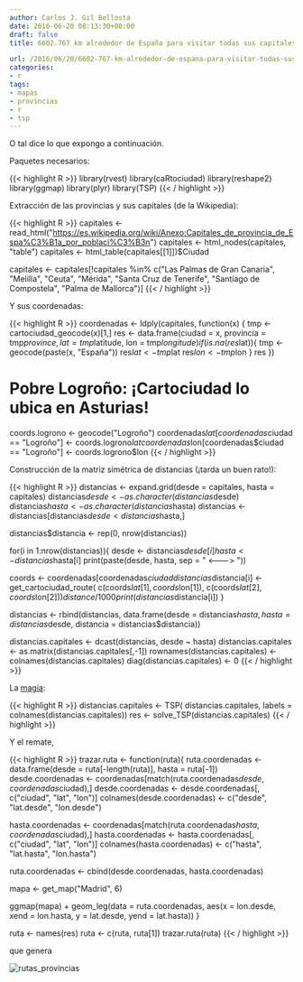 ```yaml
---
author: Carlos J. Gil Bellosta
date: 2016-06-20 08:13:30+00:00
draft: false
title: 6602.767 km alrededor de España para visitar todas sus capitales de provincia

url: /2016/06/20/6602-767-km-alrededor-de-espana-para-visitar-todas-sus-capitales-de-provincia/
categories:
- r
tags:
- mapas
- provincias
- r
- tsp
---
```


O tal dice lo que expongo a continuación.

Paquetes necesarios:

{{< highlight R >}}
library(rvest)
library(caRtociudad)
library(reshape2)
library(ggmap)
library(plyr)
library(TSP)
{{< / highlight >}}


Extracción de las provincias y sus capitales (de la Wikipedia):


{{< highlight R >}}
capitales <- read_html("https://es.wikipedia.org/wiki/Anexo:Capitales_de_provincia_de_Espa%C3%B1a_por_poblaci%C3%B3n")
capitales <- html_nodes(capitales, "table")
capitales <- html_table(capitales[[1]])$Ciudad

capitales <- capitales[!capitales %in%
  c("Las Palmas de Gran Canaria",
    "Melilla", "Ceuta", "Mérida",
    "Santa Cruz de Tenerife",
    "Santiago de Compostela",
    "Palma de Mallorca")]
{{< / highlight >}}


Y sus coordenadas:


{{< highlight R >}}
coordenadas <- ldply(capitales, function(x) {
    tmp <- cartociudad_geocode(x)[1,]
    res <- data.frame(ciudad = x, provincia = tmp$province, lat = tmp$latitude, lon = tmp$longitude)
    if(is.na(res$lat)){
      tmp <- geocode(paste(x, "España"))
      res$lat <- tmp$lat
      res$lon <- tmp$lon
    }
    res
  })

# Pobre Logroño: ¡Cartociudad lo ubica en Asturias!
coords.logrono <- geocode("Logroño")
coordenadas$lat[coordenadas$ciudad == "Logroño"] <- coords.logrono$lat
coordenadas$lon[coordenadas$ciudad == "Logroño"] <- coords.logrono$lon
{{< / highlight >}}


Construcción de la matriz simétrica de distancias (¡tarda un buen rato!):


{{< highlight R >}}
distancias <- expand.grid(desde = capitales, hasta = capitales)
distancias$desde <- as.character(distancias$desde)
distancias$hasta <- as.character(distancias$hasta)
distancias <- distancias[distancias$desde < distancias$hasta,]

distancias$distancia <- rep(0, nrow(distancias))

for(i in 1:nrow(distancias)){
  desde <- distancias$desde[i]
  hasta <- distancias$hasta[i]
  print(paste(desde, hasta, sep = " <---> "))

  coords <- coordenadas[coordenadas$ciudad %in% c(desde, hasta),]
  distancias$distancia[i] <- get_cartociudad_route(
    c(coords$lat[1], coords$lon[1]),
    c(coords$lat[2], coords$lon[2]))$distance / 1000
  print(distancias$distancia[i])
}

distancias <- rbind(distancias,
  data.frame(desde = distancias$hasta,
  hasta = distancias$desde,
  distancia = distancias$distancia))


distancias.capitales <- dcast(distancias, desde ~ hasta)
distancias.capitales <- as.matrix(distancias.capitales[,-1])
rownames(distancias.capitales) <- colnames(distancias.capitales)
diag(distancias.capitales) <- 0
{{< / highlight >}}


La [magia](https://cran.r-project.org/web/packages/TSP/vignettes/TSP.pdf):


{{< highlight R >}}
distancias.capitales <- TSP(
  distancias.capitales,
  labels = colnames(distancias.capitales))
res <- solve_TSP(distancias.capitales)
{{< / highlight >}}


Y el remate,


{{< highlight R >}}
trazar.ruta <- function(ruta){
  ruta.coordenadas <- data.frame(desde = ruta[-length(ruta)], hasta = ruta[-1])
  desde.coordenadas <- coordenadas[match(ruta.coordenadas$desde, coordenadas$ciudad),]
  desde.coordenadas <- desde.coordenadas[, c("ciudad", "lat", "lon")]
  colnames(desde.coordenadas) <- c("desde", "lat.desde", "lon.desde")

  hasta.coordenadas <- coordenadas[match(ruta.coordenadas$hasta, coordenadas$ciudad),]
  hasta.coordenadas <- hasta.coordenadas[, c("ciudad", "lat", "lon")]
  colnames(hasta.coordenadas) <- c("hasta", "lat.hasta", "lon.hasta")

  ruta.coordenadas <- cbind(desde.coordenadas, hasta.coordenadas)

  mapa <- get_map("Madrid", 6)

  ggmap(mapa) + geom_leg(data = ruta.coordenadas, aes(x = lon.desde, xend = lon.hasta, y = lat.desde, yend = lat.hasta))
}

ruta <- names(res)
ruta <- c(ruta, ruta[1])
trazar.ruta(ruta)
{{< / highlight >}}


que genera

![rutas_provincias](/wp-uploads/2016/06/rutas_provincias.png#center)

